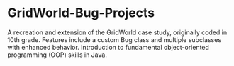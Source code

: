 # GridWorld-Bug-Projects
A recreation and extension of the GridWorld case study, originally coded in 10th grade. Features include a custom Bug class and multiple subclasses with enhanced behavior. Introduction to fundamental object-oriented programming (OOP) skills in Java.
